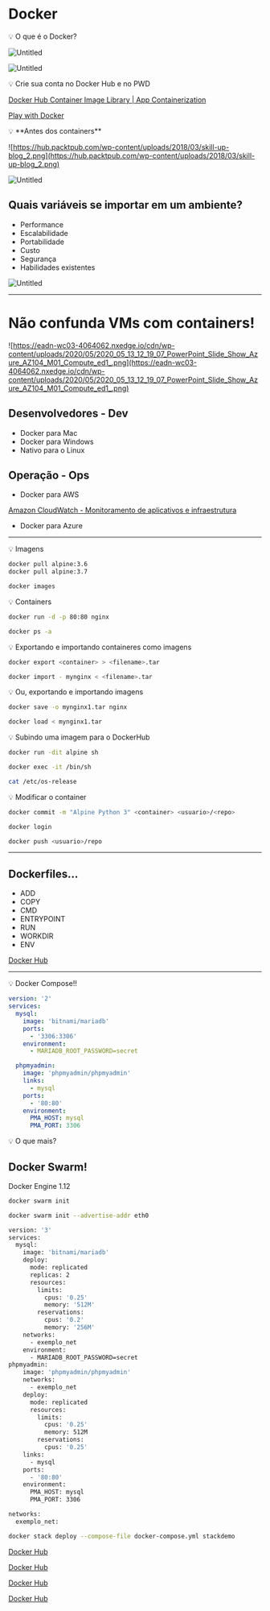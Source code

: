 # Docker

<aside>
💡 O que é o Docker?

</aside>

![Untitled](Docker%20f9049249acc44ecaa289e8dff0378c7e/Untitled.png)

![Untitled](Docker%20f9049249acc44ecaa289e8dff0378c7e/Untitled%201.png)

<aside>
💡 Crie sua conta no Docker Hub e no PWD

</aside>

[Docker Hub Container Image Library | App Containerization](https://hub.docker.com/)

[Play with Docker](https://labs.play-with-docker.com/)

<aside>
💡 **Antes dos containers**

</aside>

![https://hub.packtpub.com/wp-content/uploads/2018/03/skill-up-blog_2.png](https://hub.packtpub.com/wp-content/uploads/2018/03/skill-up-blog_2.png)

![Untitled](Docker%20f9049249acc44ecaa289e8dff0378c7e/Untitled%202.png)

## Quais variáveis se importar em um ambiente?

- Performance
- Escalabilidade
- Portabilidade
- Custo
- Segurança
- Habilidades existentes

![Untitled](Docker%20f9049249acc44ecaa289e8dff0378c7e/Untitled%203.png)

---

# Não confunda VMs com containers!

![https://eadn-wc03-4064062.nxedge.io/cdn/wp-content/uploads/2020/05/2020_05_13_12_19_07_PowerPoint_Slide_Show_Azure_AZ104_M01_Compute_ed1_.png](https://eadn-wc03-4064062.nxedge.io/cdn/wp-content/uploads/2020/05/2020_05_13_12_19_07_PowerPoint_Slide_Show_Azure_AZ104_M01_Compute_ed1_.png)

## Desenvolvedores - Dev

- Docker para Mac
- Docker para Windows
- Nativo para o Linux

## Operação - Ops

- Docker para AWS

[Amazon CloudWatch - Monitoramento de aplicativos e infraestrutura](https://aws.amazon.com/pt/cloudwatch/)

- Docker para Azure

---

<aside>
💡 Imagens

</aside>

```bash
docker pull alpine:3.6
docker pull alpine:3.7
```

```bash
docker images
```

<aside>
💡 Containers

</aside>

```bash
docker run -d -p 80:80 nginx
```

```bash
docker ps -a
```

<aside>
💡 Exportando e importando containeres como imagens

</aside>

```bash
docker export <container> > <filename>.tar
```

```bash
docker import - mynginx < <filename>.tar
```

<aside>
💡 Ou, exportando e importando imagens

</aside>

```bash
docker save -o mynginx1.tar nginx
```

```bash
docker load < mynginx1.tar
```

<aside>
💡 Subindo uma imagem para o DockerHub

</aside>

```bash
docker run -dit alpine sh
```

```bash
docker exec -it /bin/sh
```

```bash
cat /etc/os-release
```

<aside>
💡 Modificar o container

</aside>

```bash
docker commit -m "Alpine Python 3" <container> <usuario>/<repo>
```

```bash
docker login
```

```bash
docker push <usuario>/repo
```

---

## Dockerfiles...

- ADD
- COPY
- CMD
- ENTRYPOINT
- RUN
- WORKDIR
- ENV

[Docker Hub](https://hub.docker.com/r/bitnami/mariadb)

---

<aside>
💡 Docker Compose!!

</aside>

```yaml
version: '2'
services:
  mysql:
    image: 'bitnami/mariadb'
    ports: 
      - '3306:3306'
    environment:
      - MARIADB_ROOT_PASSWORD=secret

  phpmyadmin:
    image: 'phpmyadmin/phpmyadmin'
    links:
      - mysql
    ports:
      - '80:80'
    environment:
      PMA_HOST: mysql
      PMA_PORT: 3306
```

<aside>
💡 O que mais?

</aside>

## Docker Swarm!

Docker Engine 1.12

```bash
docker swarm init
```

```bash
docker swarm init --advertise-addr eth0
```

```bash
version: '3'
services:
  mysql:
    image: 'bitnami/mariadb'
    deploy:
      mode: replicated
      replicas: 2
      resources:
        limits:
          cpus: '0.25'
          memory: '512M'
        reservations:
          cpus: '0.2'
          memory: '256M'
    networks:
      - exemplo_net
    environment:
      - MARIADB_ROOT_PASSWORD=secret
phpmyadmin:
    image: 'phpmyadmin/phpmyadmin'
    networks:
      - exemplo_net
    deploy:
      mode: replicated
      resources:
        limits:
          cpus: '0.25'
          memory: 512M
        reservations:
          cpus: '0.25'
    links:
      - mysql
    ports:
      - '80:80'
    environment:
      PMA_HOST: mysql
      PMA_PORT: 3306

networks:
  exemplo_net:
```

```bash
docker stack deploy --compose-file docker-compose.yml stackdemo
```

[Docker Hub](https://hub.docker.com/r/linuxserver/sonarr)

[Docker Hub](https://hub.docker.com/r/linuxserver/lidarr)

[Docker Hub](https://hub.docker.com/r/linuxserver/radarr)

[Docker Hub](https://hub.docker.com/r/linuxserver/plex)